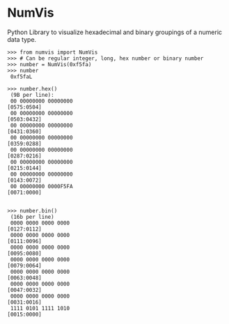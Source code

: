 NumVis
======

Python Library to visualize hexadecimal and binary groupings of a numeric data type.

    >>> from numvis import NumVis
    >>> # Can be regular integer, long, hex number or binary number
    >>> number = NumVis(0xf5fa)
    >>> number
     0xf5faL
        
    >>> number.hex()
     (9B per line):
     00 00000000 00000000                                              [0575:0504]
     00 00000000 00000000                                              [0503:0432]
     00 00000000 00000000                                              [0431:0360]
     00 00000000 00000000                                              [0359:0288]
     00 00000000 00000000                                              [0287:0216]
     00 00000000 00000000                                              [0215:0144]
     00 00000000 00000000                                              [0143:0072]
     00 00000000 0000F5FA                                              [0071:0000]
        
        
    >>> number.bin()
     (16b per line)
     0000 0000 0000 0000                                               [0127:0112]
     0000 0000 0000 0000                                               [0111:0096]
     0000 0000 0000 0000                                               [0095:0080]
     0000 0000 0000 0000                                               [0079:0064]
     0000 0000 0000 0000                                               [0063:0048]
     0000 0000 0000 0000                                               [0047:0032]
     0000 0000 0000 0000                                               [0031:0016]
     1111 0101 1111 1010                                               [0015:0000]

